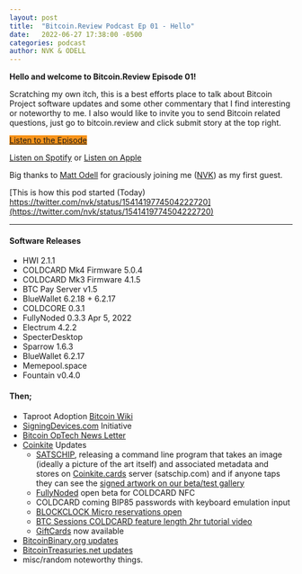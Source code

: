 ```yaml
---
layout: post
title:  "Bitcoin.Review Podcast Ep 01 - Hello"
date:   2022-06-27 17:38:00 -0500
categories: podcast
author: NVK & ODELL
---
```


<b>Hello and welcome to Bitcoin.Review Episode 01!</b>

Scratching my own itch, this is a best efforts place to talk about Bitcoin Project software updates and some other commentary that I find interesting or noteworthy to me. I also would like to invite you to send Bitcoin related questions, just go to bitcoin.review and click submit story at the top right.


<a href="https://anchor.fm/bitcoinreview" class="btn btn-primary btn-large" style="background:#f7931a;"> Listen to the Episode </a>

[Listen on Spotify](https://open.spotify.com/show/65cGjse0oWooMqHlTVUida) or [Listen on Apple](https://open.spotify.com/show/65cGjse0oWooMqHlTVUida)

Big thanks to [Matt Odell](https://twitter.com/ODELL) for graciously joining me ([NVK](https://twitter.com/nvk)) as my first guest.

[This is how this pod started (Today) https://twitter.com/nvk/status/1541419774504222720](https://twitter.com/nvk/status/1541419774504222720)

<hr>

#### Software Releases

- HWI 2.1.1
- COLDCARD Mk4 Firmware 5.0.4
- COLDCARD Mk3 Firmware 4.1.5
- BTC Pay Server v1.5
- BlueWallet 6.2.18 + 6.2.17 
- COLDCORE 0.3.1
- FullyNoded 0.3.3 Apr 5, 2022
- Electrum 4.2.2
- SpecterDesktop
- Sparrow 1.6.3
- BlueWallet 6.2.17
- Memepool.space
- Fountain v0.4.0

#### Then;

- Taproot Adoption [Bitcoin Wiki](https://en.bitcoin.it/wiki/Bech32_adoption)
- [SigningDevices.com](https://SigningDevices.com) Initiative
- [Bitcoin OpTech News Letter](https://bitcoinops.org/en/newsletters/2022/06/22/)
- [Coinkite](https://coinkite.com) Updates
    - [SATSCHIP](https://satschip.com), releasing a command line program that takes an image (ideally a picture of the art itself) and associated metadata and stores on [Coinkite.cards](https://Coinkite.cards) server (satschip.com) and if anyone taps they can see the [signed artwork on our beta/test gallery](https://satschip.com/gallery/SGH4J-X7OFM-YRO34-QKMDP)
    - [FullyNoded](https://twitter.com/FullyNoded) open beta for COLDCARD NFC
    - COLDCARD coming BIP85 passwords with keyboard emulation input
    - [BLOCKCLOCK Micro reservations open](https://blockclock.com)
    - [BTC Sessions COLDCARD feature length 2hr tutorial video](https://www.youtube.com/watch?v=FAYmE5-40PQ)
    - [GiftCards](https://store.coinkite.com) now available
- [BitcoinBinary.org updates](https://BitcoinBinary.org)
- [BitcoinTreasuries.net updates](https://BitcoinTreasuries.net)
- misc/random noteworthy things.

